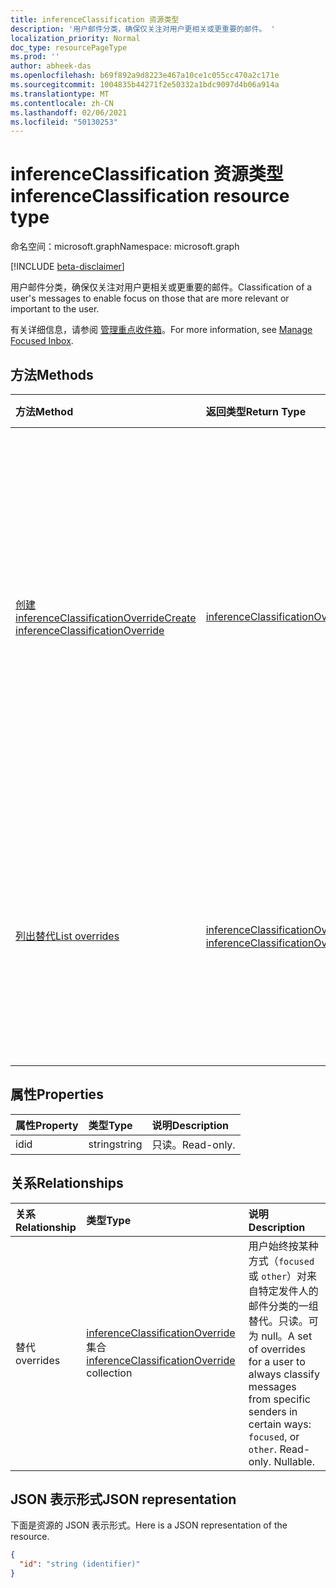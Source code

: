 ```yaml
---
title: inferenceClassification 资源类型
description: '用户邮件分类，确保仅关注对用户更相关或更重要的邮件。 '
localization_priority: Normal
doc_type: resourcePageType
ms.prod: ''
author: abheek-das
ms.openlocfilehash: b69f892a9d8223e467a10ce1c055cc470a2c171e
ms.sourcegitcommit: 1004835b44271f2e50332a1bdc9097d4b06a914a
ms.translationtype: MT
ms.contentlocale: zh-CN
ms.lasthandoff: 02/06/2021
ms.locfileid: "50130253"
---
```

# <a name="inferenceclassification-resource-type"></a><span data-ttu-id="851b0-103">inferenceClassification 资源类型</span><span class="sxs-lookup"><span data-stu-id="851b0-103">inferenceClassification resource type</span></span>

<span data-ttu-id="851b0-104">命名空间：microsoft.graph</span><span class="sxs-lookup"><span data-stu-id="851b0-104">Namespace: microsoft.graph</span></span>

[!INCLUDE [beta-disclaimer](../../includes/beta-disclaimer.md)]

<span data-ttu-id="851b0-105">用户邮件分类，确保仅关注对用户更相关或更重要的邮件。</span><span class="sxs-lookup"><span data-stu-id="851b0-105">Classification of a user's messages to enable focus on those that are more relevant or important to the user.</span></span>

<span data-ttu-id="851b0-106">有关详细信息，请参阅 [管理重点收件箱](manage-focused-inbox.md)。</span><span class="sxs-lookup"><span data-stu-id="851b0-106">For more information, see [Manage Focused Inbox](manage-focused-inbox.md).</span></span>


## <a name="methods"></a><span data-ttu-id="851b0-107">方法</span><span class="sxs-lookup"><span data-stu-id="851b0-107">Methods</span></span>

| <span data-ttu-id="851b0-108">方法</span><span class="sxs-lookup"><span data-stu-id="851b0-108">Method</span></span>           | <span data-ttu-id="851b0-109">返回类型</span><span class="sxs-lookup"><span data-stu-id="851b0-109">Return Type</span></span>    |<span data-ttu-id="851b0-110">说明</span><span class="sxs-lookup"><span data-stu-id="851b0-110">Description</span></span>|
|:---------------|:--------|:----------|
|[<span data-ttu-id="851b0-111">创建 inferenceClassificationOverride</span><span class="sxs-lookup"><span data-stu-id="851b0-111">Create inferenceClassificationOverride</span></span>](../api/inferenceclassification-post-overrides.md) |[<span data-ttu-id="851b0-112">inferenceClassificationOverride</span><span class="sxs-lookup"><span data-stu-id="851b0-112">inferenceClassificationOverride</span></span>](inferenceclassificationoverride.md)| <span data-ttu-id="851b0-p101">创建由 SMTP 地址识别的发件人的替代。将以后来自该 SMTP 地址的邮件一致归为替代中指定的类别。</span><span class="sxs-lookup"><span data-stu-id="851b0-p101">Create an override for a sender identified by an SMTP address. Future messages from that SMTP address will be consistently classified as specified in the override.</span></span>|
|[<span data-ttu-id="851b0-115">列出替代</span><span class="sxs-lookup"><span data-stu-id="851b0-115">List overrides</span></span>](../api/inferenceclassification-list-overrides.md) |<span data-ttu-id="851b0-116">[inferenceClassificationOverride](inferenceclassificationoverride.md) 集合</span><span class="sxs-lookup"><span data-stu-id="851b0-116">[inferenceClassificationOverride](inferenceclassificationoverride.md) collection</span></span>| <span data-ttu-id="851b0-117">获取用户设置为始终以特定方式对来自特定发件人的邮件进行分类的替代。</span><span class="sxs-lookup"><span data-stu-id="851b0-117">Get the overrides that a user has set up to always classify messages from certain senders in specific ways.</span></span>|

## <a name="properties"></a><span data-ttu-id="851b0-118">属性</span><span class="sxs-lookup"><span data-stu-id="851b0-118">Properties</span></span>
| <span data-ttu-id="851b0-119">属性</span><span class="sxs-lookup"><span data-stu-id="851b0-119">Property</span></span>     | <span data-ttu-id="851b0-120">类型</span><span class="sxs-lookup"><span data-stu-id="851b0-120">Type</span></span>   |<span data-ttu-id="851b0-121">说明</span><span class="sxs-lookup"><span data-stu-id="851b0-121">Description</span></span>|
|:---------------|:--------|:----------|
|<span data-ttu-id="851b0-122">id</span><span class="sxs-lookup"><span data-stu-id="851b0-122">id</span></span>|<span data-ttu-id="851b0-123">string</span><span class="sxs-lookup"><span data-stu-id="851b0-123">string</span></span>| <span data-ttu-id="851b0-124">只读。</span><span class="sxs-lookup"><span data-stu-id="851b0-124">Read-only.</span></span>|

## <a name="relationships"></a><span data-ttu-id="851b0-125">关系</span><span class="sxs-lookup"><span data-stu-id="851b0-125">Relationships</span></span>
| <span data-ttu-id="851b0-126">关系</span><span class="sxs-lookup"><span data-stu-id="851b0-126">Relationship</span></span> | <span data-ttu-id="851b0-127">类型</span><span class="sxs-lookup"><span data-stu-id="851b0-127">Type</span></span>   |<span data-ttu-id="851b0-128">说明</span><span class="sxs-lookup"><span data-stu-id="851b0-128">Description</span></span>|
|:---------------|:--------|:----------|
|<span data-ttu-id="851b0-129">替代</span><span class="sxs-lookup"><span data-stu-id="851b0-129">overrides</span></span>|<span data-ttu-id="851b0-130">[inferenceClassificationOverride](inferenceclassificationoverride.md) 集合</span><span class="sxs-lookup"><span data-stu-id="851b0-130">[inferenceClassificationOverride](inferenceclassificationoverride.md) collection</span></span>| <span data-ttu-id="851b0-p102">用户始终按某种方式（`focused` 或 `other`）对来自特定发件人的邮件分类的一组替代。只读。可为 null。</span><span class="sxs-lookup"><span data-stu-id="851b0-p102">A set of overrides for a user to always classify messages from specific senders in certain ways: `focused`, or `other`. Read-only. Nullable.</span></span>|

## <a name="json-representation"></a><span data-ttu-id="851b0-134">JSON 表示形式</span><span class="sxs-lookup"><span data-stu-id="851b0-134">JSON representation</span></span>

<span data-ttu-id="851b0-135">下面是资源的 JSON 表示形式。</span><span class="sxs-lookup"><span data-stu-id="851b0-135">Here is a JSON representation of the resource.</span></span>

<!-- {
  "blockType": "resource",
  "keyProperty": "id",
  "optionalProperties": [

  ],
  "@odata.type": "microsoft.graph.inferenceClassification"
}-->

```json
{
  "id": "string (identifier)"
}

```

<!-- uuid: 8fcb5dbc-d5aa-4681-8e31-b001d5168d79
2015-10-25 14:57:30 UTC -->
<!--
{
  "type": "#page.annotation",
  "description": "inferenceClassification resource",
  "keywords": "",
  "section": "documentation",
  "tocPath": "",
  "suppressions": []
}
-->


